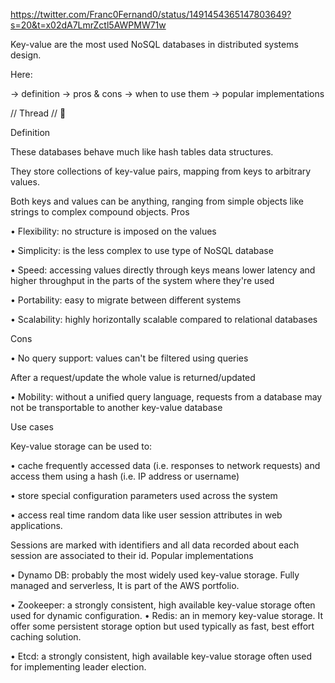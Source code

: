 https://twitter.com/Franc0Fernand0/status/1491454365147803649?s=20&t=x02dA7LmrZctl5AWPMW71w

Key-value are the most used NoSQL databases in distributed systems design.

Here:

→ definition
→ pros & cons
→ when to use them
→ popular implementations

// Thread // 🧵

Definition

These databases behave much like hash tables data structures.

They store collections of key-value pairs, mapping from keys to arbitrary values.

Both keys and values can be anything, ranging from simple objects like strings to complex compound objects. Pros

• Flexibility: no structure is imposed on the values

• Simplicity: is the less complex to use type of NoSQL database

• Speed: accessing values directly through keys means lower latency and higher throughput in the parts of the system where they're used

• Portability: easy to migrate between different systems

• Scalability: highly horizontally scalable compared to relational databases

Cons

• No query support: values can't be filtered using queries

After a request/update the whole value is returned/updated

• Mobility: without a unified query language, requests from a database may not be transportable to another key-value database

Use cases

Key-value storage can be used to:

• cache frequently accessed data (i.e. responses to network requests) and access them using a hash (i.e. IP address or username)

• store special configuration parameters used across the system

• access real time random data like user session attributes in web applications.

Sessions are marked with identifiers and all data recorded about each session are associated to their id. Popular implementations

• Dynamo DB: probably the most widely used key-value storage. Fully managed and serverless, It is part of the AWS portfolio.

• Zookeeper: a strongly consistent, high available key-value storage often used for dynamic configuration. • Redis: an in memory key-value storage. It offer some persistent storage option but used typically as fast, best effort caching solution.

• Etcd: a strongly consistent, high available key-value storage often used for implementing leader election.

